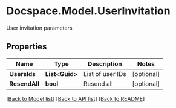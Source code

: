 # Docspace.Model.UserInvitation
User invitation parameters

## Properties

Name | Type | Description | Notes
------------ | ------------- | ------------- | -------------
**UsersIds** | **List&lt;Guid&gt;** | List of user IDs | [optional] 
**ResendAll** | **bool** | Resend all | [optional] 

[[Back to Model list]](../README.md#documentation-for-models) [[Back to API list]](../README.md#documentation-for-api-endpoints) [[Back to README]](../README.md)

